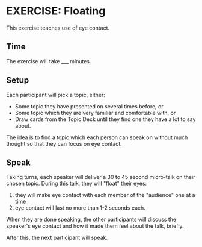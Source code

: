 EXERCISE: Floating
======

This exercise teaches use of eye contact.

Time
----

The exercise will take ___ minutes.

Setup
-----

Each participant will pick a topic, either:

* Some topic they have presented on several times before, or
* Some topic which they are very familiar and comfortable with, or
* Draw cards from the Topic Deck until they find one they have
  a lot to say about.

The idea is to find a topic which each person can speak on without
much thought so that they can focus on eye contact.

Speak
-----

Taking turns, each speaker will deliver a 30 to 45 second micro-talk
on their chosen topic. During this talk, they will "float" their eyes:

1. they will make eye contact with each member of the "audience"
   one at a time
2. eye contact will last no more than 1-2 seconds each.

When they are done speaking, the other participants will discuss the
speaker's eye contact and how it made them feel about the talk, 
briefly.

After this, the next participant will speak.